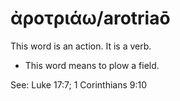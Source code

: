 # ἀροτριάω/arotriaō  
This word is an action. It is a verb. 

* This word means to plow a field.

See: Luke 17:7; 1 Corinthians 9:10
